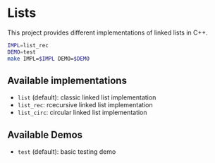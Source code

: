 # Lists

This project provides different implementations of linked lists in C++.

```sh
IMPL=list_rec
DEMO=test
make IMPL=$IMPL DEMO=$DEMO
```

## Available implementations

- `list` (default): classic linked list implementation
- `list_rec`: rcecursive linked list implementation
- `list_circ`: circular linked list implementation

## Available Demos

- `test` (default): basic testing demo
